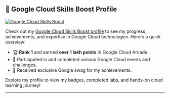 
## 🌟 Google Cloud Skills Boost Profile

[![Google Cloud Skills Boost](https://img.shields.io/badge/Google%20Cloud-Skills%20Boost-blue?logo=google-cloud&style=for-the-badge)](https://www.cloudskillsboost.google/public_profiles/d5ed9d04-1f6b-4e5b-91eb-fa158f5e5139)

Check out my [Google Cloud Skills Boost profile](https://www.cloudskillsboost.google/public_profiles/d5ed9d04-1f6b-4e5b-91eb-fa158f5e5139) to see my progress, achievements, and expertise in Google Cloud technologies. Here's a quick overview:

- 🏆 **Rank 1** and earned **over 1 lakh points** in Google Cloud Arcade.
- 🎉 Participated in and completed various Google Cloud events and challenges.
- 🎁 Received exclusive Google swag for my achievements.

Explore my profile to view my badges, completed labs, and hands-on cloud learning journey!

---

